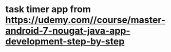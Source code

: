 # task timer app from https://udemy.com//course/master-android-7-nougat-java-app-development-step-by-step

